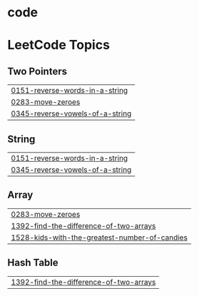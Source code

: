 # code

<!---LeetCode Topics Start-->
# LeetCode Topics
## Two Pointers
|  |
| ------- |
| [0151-reverse-words-in-a-string](https://github.com/StephenAraka/code/tree/master/0151-reverse-words-in-a-string) |
| [0283-move-zeroes](https://github.com/StephenAraka/code/tree/master/0283-move-zeroes) |
| [0345-reverse-vowels-of-a-string](https://github.com/StephenAraka/code/tree/master/0345-reverse-vowels-of-a-string) |
## String
|  |
| ------- |
| [0151-reverse-words-in-a-string](https://github.com/StephenAraka/code/tree/master/0151-reverse-words-in-a-string) |
| [0345-reverse-vowels-of-a-string](https://github.com/StephenAraka/code/tree/master/0345-reverse-vowels-of-a-string) |
## Array
|  |
| ------- |
| [0283-move-zeroes](https://github.com/StephenAraka/code/tree/master/0283-move-zeroes) |
| [1392-find-the-difference-of-two-arrays](https://github.com/StephenAraka/code/tree/master/1392-find-the-difference-of-two-arrays) |
| [1528-kids-with-the-greatest-number-of-candies](https://github.com/StephenAraka/code/tree/master/1528-kids-with-the-greatest-number-of-candies) |
## Hash Table
|  |
| ------- |
| [1392-find-the-difference-of-two-arrays](https://github.com/StephenAraka/code/tree/master/1392-find-the-difference-of-two-arrays) |
<!---LeetCode Topics End-->